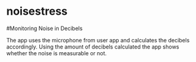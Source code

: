 # noisestress

#Monitoring Noise in Decibels 

The app uses the microphone from user app and calculates the decibels accordingly. Using the amount of decibels calculated the app shows whether the noise is measurable or not.
